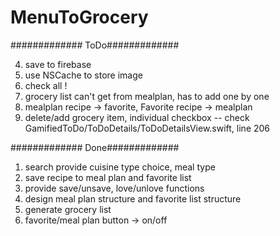 # MenuToGrocery

#############
ToDo#############



4. save to firebase
5. use NSCache to store image
7. check all ! 
9. grocery list can't get from mealplan, has to add one by one
10. mealplan recipe -> favorite,  Favorite recipe -> mealplan
11. delete/add grocery item, individual checkbox  -- check GamifiedToDo/ToDoDetails/ToDoDetailsView.swift, line 206


#############
Done#############
1. search provide cuisine type choice, meal type
2. save recipe to meal plan and favorite list
0. provide save/unsave, love/unlove functions 
1. design meal plan structure and favorite list structure
3. generate grocery list
8. favorite/meal plan button -> on/off
